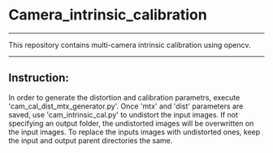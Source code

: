 # Camera_intrinsic_calibration
---
This repository contains multi-camera intrinsic calibration using opencv.

---
## Instruction:
In order to generate the distortion and calibration parametrs, execute 'cam_cal_dist_mtx_generator.py'.
Once 'mtx' and 'dist' parameters are saved, use 'cam_intrinsic_cal.py' to undistort the input images. If not specifying an output folder, the undistorted images will be overwritten on the input images. 
To replace the inputs images with undistorted ones, keep the input and output parent directories the same.


